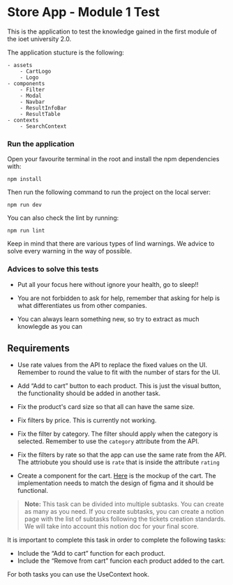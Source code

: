 # Store App - Module 1 Test

This is the application to test the knowledge gained in the first module of the ioet university 2.0.

The application stucture is the following:

```
- assets
    - CartLogo
    - Logo
- components
    - Filter
    - Modal
    - Navbar
    - ResultInfoBar
    - ResultTable
- contexts
    - SearchContext
```

### Run the application

Open your favourite terminal in the root and install the npm dependencies with:

```
npm install
```
Then run the following command to run the project on the local server:
```
npm run dev
```
You can also check the lint by running:
```
npm run lint
```

Keep in mind that there are various types of lind warnings. We advice to solve every warning in the way of possible.

### Advices to solve this tests

- Put all your focus here without ignore your health, go to sleep!!

- You are not forbidden to ask for help, remember that asking for help is what differentiates us from other companies.

- You can always learn something new, so try to extract as much knowlegde as you can

## Requirements

- Use rate values from the API to replace the fixed values on the UI. Remember to round the value to fit with the number of stars for the UI.

- Add “Add to cart” button to each product. This is just the visual button, the functionality should be added in another task.

- Fix the product's card size so that all can have the same size.

- Fix filters by price. This is currently not working.

- Fix the filter by category. The filter should apply when the category is selected. Remember to use the `category` attribute from the API.

- Fix the filters by rate so that the app can use the same rate from the API. The attriobute you should use is `rate` that is inside the attribute `rating`

- Create a component for the cart. [Here](https://www.figma.com/file/sABAS69warhZ3197HQmSyn/store?type=design&node-id=0%3A1&mode=design&t=APO0wcv7u2swFIC4-1) is the mockup of the cart. The implementation needs to match the design of figma and it should be functional.

> **Note:** This task can be divided into multiple subtasks. You can create as many as you need. If you create subtasks, you can create a notion page with the list of subtasks following the tickets creation standards. We will take into account this notion doc for your final score.

It is important to complete this task in order to complete the following tasks:
- Include the “Add to cart” function for each product.
- Include the “Remove from cart” funcion each product added to the cart.

For both tasks you can use the UseContext hook.
